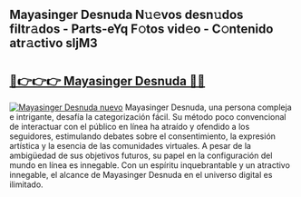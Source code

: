 ## Mayasinger Desnuda N𝚞𝚎vos desn𝚞dos filtr𝚊dos - Parts-eYq F𝚘tos vid𝚎o - C𝚘ntenido atr𝚊ctivo sljM3

# <h2><a href="http://mb7a4z.tromn.icu/?c=Mayasinger+Desnuda">🔗👉👉👉 Mayasinger Desnuda 🔗🔗</a></h2>

[![Mayasinger Desnuda nuevo](https://i.imgur.com/pEAQMta.gif)](http://mb7a4z.tromn.icu/?c=Mayasinger+Desnuda)
Mayasinger Desnuda, una persona compleja e intrigante, desafía la categorización fácil. Su método poco convencional de interactuar con el público en línea ha atraído y ofendido a los seguidores, estimulando debates sobre el consentimiento, la expresión artística y la esencia de las comunidades virtuales. A pesar de la ambigüedad de sus objetivos futuros, su papel en la configuración del mundo en línea es innegable. Con un espíritu inquebrantable y un atractivo innegable, el alcance de Mayasinger Desnuda en el universo digital es ilimitado.

